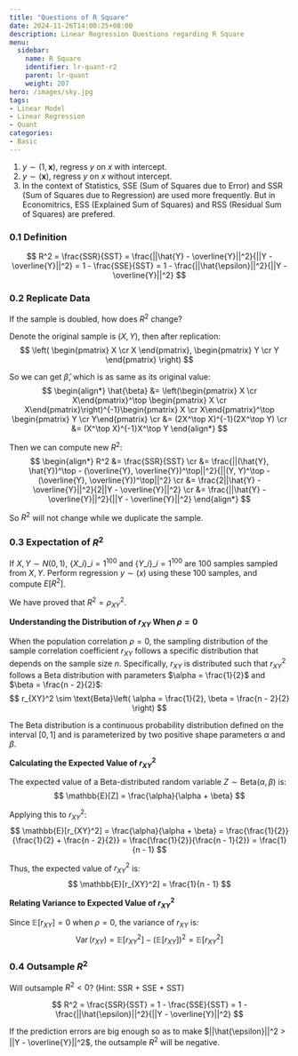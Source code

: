 ```yaml
---
title: "Questions of R Square"
date: 2024-11-26T14:00:25+08:00
description: Linear Regression Questions regarding R Square
menu:
  sidebar:
    name: R Square
    identifier: lr-quant-r2
    parent: lr-quant
    weight: 207
hero: /images/sky.jpg
tags:
- Linear Model
- Linear Regression
- Quant
categories:
- Basic
---
```


1. $y\sim(1,\boldsymbol{x})$, regress $y$ on $x$ with intercept.
2. $y\sim(\boldsymbol{x})$, regress $y$ on $x$ without intercept.
3. In the context of Statistics, SSE (Sum of Squares due to Error) and SSR (Sum of Squares due to Regression) are used more frequently. But in Economitrics, ESS (Explained Sum of Squares) and RSS (Residual Sum of Squares) are prefered.

### 0.1 Definition
$$
R^2 = \frac{SSR}{SST} = \frac{||\hat{Y} - \overline{Y}||^2}{||Y - \overline{Y}||^2} = 1 - \frac{SSE}{SST} = 1 - \frac{||\hat{\epsilon}||^2}{||Y - \overline{Y}||^2}
$$

### 0.2 Replicate Data
If the sample is doubled, how does $R^2$ change?

Denote the original sample is $(X,Y)$, then after replication:
$$
\left(
\begin{pmatrix}
    X \cr X
\end{pmatrix},
\begin{pmatrix}
    Y \cr Y
\end{pmatrix}
\right)
$$

So we can get $\hat{\beta}$, which is as same as its original value:
$$
\begin{align*}
    \hat{\beta} &= \left(\begin{pmatrix} X \cr X\end{pmatrix}^\top \begin{pmatrix} X \cr X\end{pmatrix}\right)^{-1}\begin{pmatrix} X \cr X\end{pmatrix}^\top \begin{pmatrix} Y \cr Y\end{pmatrix} \cr
    &= (2X^\top X)^{-1}(2X^\top Y) \cr
    &= (X^\top X)^{-1}X^\top Y
\end{align*}
$$

Then we can compute new $R^2$:
$$
\begin{align*}
    R^2 &= \frac{SSR}{SST} \cr
    &= \frac{||(\hat{Y}, \hat{Y})^\top - (\overline{Y}, \overline{Y})^\top||^2}{||(Y, Y)^\top - (\overline{Y}, \overline{Y})^\top||^2} \cr
    &= \frac{2||\hat{Y} - \overline{Y}||^2}{2||Y - \overline{Y}||^2} \cr
    &= \frac{||\hat{Y} - \overline{Y}||^2}{||Y - \overline{Y}||^2}
\end{align*}
$$

So $R^2$ will not change while we duplicate the sample.

### 0.3 Expectation of $R^2$
If $X,Y\sim N(0,1)$, $\{X\_i\}\_{i=1}^{100}$ and $\{Y\_i\}\_{i=1}^{100}$ are 100 samples sampled from $X,Y$. Perform regression $y\sim(x)$ using these 100 samples, and compute $E[R^2]$.

We have proved that $R^2 = \rho_{XY}^2$.

**Understanding the Distribution of $r_{XY}$ When $\rho = 0$**

When the population correlation $\rho = 0$, the sampling distribution of the sample correlation coefficient $r_{XY}$ follows a specific distribution that depends on the sample size $n$. Specifically, $r_{XY}$ is distributed such that $r_{XY}^2$ follows a Beta distribution with parameters $\alpha = \frac{1}{2}$ and $\beta = \frac{n - 2}{2}$:
$$
r_{XY}^2 \sim \text{Beta}\left( \alpha = \frac{1}{2}, \beta = \frac{n - 2}{2} \right)
$$

The Beta distribution is a continuous probability distribution defined on the interval $[0, 1]$ and is parameterized by two positive shape parameters $\alpha$ and $\beta$.

**Calculating the Expected Value of $r_{XY}^2$**

The expected value of a Beta-distributed random variable $Z \sim \text{Beta}(\alpha, \beta)$ is:
$$
\mathbb{E}[Z] = \frac{\alpha}{\alpha + \beta}
$$

Applying this to $r_{XY}^2$:
$$
\mathbb{E}[r_{XY}^2] = \frac{\alpha}{\alpha + \beta} = \frac{\frac{1}{2}}{\frac{1}{2} + \frac{n - 2}{2}} = \frac{\frac{1}{2}}{\frac{n - 1}{2}} = \frac{1}{n - 1}
$$

Thus, the expected value of $r_{XY}^2$ is:
$$
\mathbb{E}[r_{XY}^2] = \frac{1}{n - 1}
$$

**Relating Variance to Expected Value of $r_{XY}^2$**

Since $\mathbb{E}[r_{XY}] = 0$ when $\rho = 0$, the variance of $r_{XY}$ is:
$$
\operatorname{Var}(r_{XY}) = \mathbb{E}[r_{XY}^2] - (\mathbb{E}[r_{XY}])^2 = \mathbb{E}[r_{XY}^2]
$$

### 0.4 Outsample $R^2$
Will outsample $R^2<0$? (Hint: SSR + SSE + SST)

$$
R^2 = \frac{SSR}{SST} = 1 - \frac{SSE}{SST} = 1 - \frac{||\hat{\epsilon}||^2}{||Y - \overline{Y}||^2}
$$

If the prediction errors are big enough so as to make $||\hat{\epsilon}||^2 > ||Y - \overline{Y}||^2$, the outsample $R^2$ will be negative.